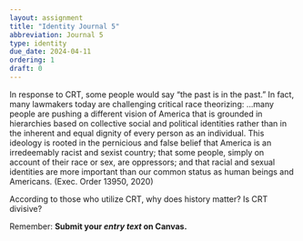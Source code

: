 ```yaml
---
layout: assignment
title: "Identity Journal 5"
abbreviation: Journal 5
type: identity
due_date: 2024-04-11
ordering: 1
draft: 0
---
```


In response to CRT, some people would say “the past is in the past.” In fact, many lawmakers today are challenging critical race theorizing:
    …many people are pushing a different vision of America that is grounded in hierarchies based on collective social and political identities rather than in the inherent and equal dignity of every person as an individual. This ideology is rooted in the pernicious and false belief that America is an irredeemably racist and sexist country; that some people, simply on account of their race or sex, are oppressors; and that racial and sexual identities are more important than our common status as human beings and Americans. (Exec. Order 13950, 2020)

According to those who utilize CRT, why does history matter? Is CRT divisive?

Remember: **Submit your *entry text* on Canvas.**

